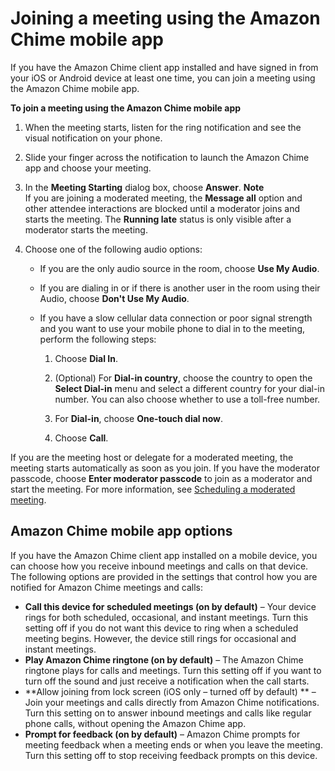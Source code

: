 # Joining a meeting using the Amazon Chime mobile app<a name="chime-join-meeting-mobile-app"></a>

If you have the Amazon Chime client app installed and have signed in from your iOS or Android device at least one time, you can join a meeting using the Amazon Chime mobile app\.

**To join a meeting using the Amazon Chime mobile app**

1. When the meeting starts, listen for the ring notification and see the visual notification on your phone\.

1. Slide your finger across the notification to launch the Amazon Chime app and choose your meeting\.

1. In the **Meeting Starting** dialog box, choose **Answer**\.
**Note**  
If you are joining a moderated meeting, the **Message all** option and other attendee interactions are blocked until a moderator joins and starts the meeting\. The **Running late** status is only visible after a moderator starts the meeting\.

1. Choose one of the following audio options:
   + If you are the only audio source in the room, choose **Use My Audio**\.
   + If you are dialing in or if there is another user in the room using their Audio, choose **Don't Use My Audio**\.
   + If you have a slow cellular data connection or poor signal strength and you want to use your mobile phone to dial in to the meeting, perform the following steps:

     1. Choose **Dial In**\.

     1. \(Optional\) For **Dial\-in country**, choose the country to open the **Select Dial\-in** menu and select a different country for your dial\-in number\. You can also choose whether to use a toll\-free number\.

     1. For **Dial\-in**, choose **One\-touch dial now**\.

     1. Choose **Call**\.

If you are the meeting host or delegate for a moderated meeting, the meeting starts automatically as soon as you join\. If you have the moderator passcode, choose **Enter moderator passcode** to join as a moderator and start the meeting\. For more information, see [Scheduling a moderated meeting](moderate-meeting.md)\.

## Amazon Chime mobile app options<a name="app-options"></a>

If you have the Amazon Chime client app installed on a mobile device, you can choose how you receive inbound meetings and calls on that device\. The following options are provided in the settings that control how you are notified for Amazon Chime meetings and calls:
+ **Call this device for scheduled meetings \(on by default\)** – Your device rings for both scheduled, occasional, and instant meetings\. Turn this setting off if you do not want this device to ring when a scheduled meeting begins\. However, the device still rings for occasional and instant meetings\.
+ **Play Amazon Chime ringtone \(on by default\)** – The Amazon Chime ringtone plays for calls and meetings\. Turn this setting off if you want to turn off the sound and just receive a notification when the call starts\.
+ **Allow joining from lock screen \(iOS only – turned off by default\) ** – Join your meetings and calls directly from Amazon Chime notifications\. Turn this setting on to answer inbound meetings and calls like regular phone calls, without opening the Amazon Chime app\.
+ **Prompt for feedback \(on by default\)** – Amazon Chime prompts for meeting feedback when a meeting ends or when you leave the meeting\. Turn this setting off to stop receiving feedback prompts on this device\.